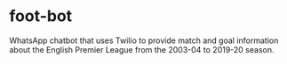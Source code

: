 # foot-bot
WhatsApp chatbot that uses Twilio to provide match and goal information about the English Premier League from the 2003-04 to 2019-20 season.
